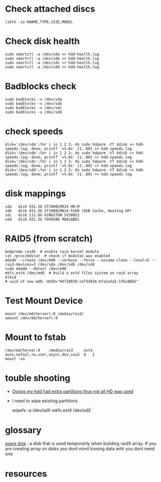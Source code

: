 
# Check attached discs

    lsblk -io KNAME,TYPE,SIZE,MODEL


# Check disk health

    sudo smartctl -a /dev/sda >> hdd-health.log
    sudo smartctl -a /dev/sdb >> hdd-health.log
    sudo smartctl -a /dev/sdc >> hdd-health.log
    sudo smartctl -a /dev/sdd >> hdd-health.log


# Badblocks check

    sudo badblocks -v /dev/sda
    sudo badblocks -v /dev/sdb
    sudo badblocks -v /dev/sdc
    sudo badblocks -v /dev/sdd


# check speeds

    disk='/dev/sda';for i in 1 2 3; do sudo hdparm -tT $disk >> hdd-speeds.log; done; printf '=%.0s' {1..80} >> hdd-speeds.log
    disk='/dev/sdb';for i in 1 2 3; do sudo hdparm -tT $disk >> hdd-speeds.log; done; printf '=%.0s' {1..80} >> hdd-speeds.log
    disk='/dev/sdc';for i in 1 2 3; do sudo hdparm -tT $disk >> hdd-speeds.log; done; printf '=%.0s' {1..80} >> hdd-speeds.log
    disk='/dev/sdd';for i in 1 2 3; do sudo hdparm -tT $disk >> hdd-speeds.log; done; printf '=%.0s' {1..80} >> hdd-speeds.log
    

# disk mappings

  
    sda   disk 931.5G ST1000LM024 HN-M
    sdb   disk 931.5G ST1000LM014-SSHD (8GB Cache, Heating UP)
    sdc   disk 111.8G KINGSTON SV300S3
    sdd   disk 931.5G TOSHIBA MQ01ABD1


# RAID5 (from scratch)

    modprobe raid5  # enable raid kernel module
    cat /proc/mdstat  # check if modules was enabled
    mdadm --create /dev/md0 --verbose --force --assume-clean --level=5 --raid-devices=3 /dev/sda /dev/sdb /dev/sdd
    sudo mdadm --detail /dev/md0
    mkfs.ext4 /dev/md0  # build a ext4 files system on raid array
    blkid
    # uuid of new md0: UUID="94718039:cef3403b:bfa2a3a5:1fbc0682"
   

# Test Mount Device

    mount /dev/md/herver\:0 /media/raid/
    umount /dev/md/herver\:0


# Mount to fstab

    /dev/md/herver:0	/media/raid 	ext4 	auto,nofail,rw,user,async,dev,suid	0	2 
    mount -va
    
    
# touble shooting

- [Ooops my hdd had extra partitions thus not all HD was used][6]
- I need to wipe existing partitions

    wipefs -a /dev/sdX
    mkfs.ext4 /dev/sdX



# glossary

[spare disk][3]
:  a disk that is used temporarily when building raidX array. If you are
creating array on disks you dont mind loosing data with you dont need one



# resources

[1]: https://superuser.com/questions/171195/how-to-check-the-health-of-a-hard-drive
[2]: https://www.cyberciti.biz/tips/how-fast-is-linux-sata-hard-disk.html
[3]: https://serverfault.com/questions/43575/how-to-create-a-software-raid5-array-without-a-spare#43581
[4]: https://marc.info/?l=linux-raid&m=112044009718483&w=2
[5]: https://raid.wiki.kernel.org/index.php/RAID_setup#Options_for_mke2fs "archived: http://archive.is/P7sfg"
[6]: https://ubuntuforums.org/showthread.php?t=884556 "archived: http://archive.is/wMBWw"

